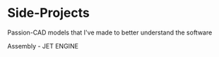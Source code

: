 # Side-Projects
Passion-CAD models that I've made to better understand the software


Assembly - JET ENGINE
